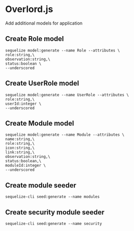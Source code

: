 # Overlord.js
Add additional models for application

## Create Role model
```
sequelize model:generate --name Role --attributes \  
role:string,\   
observation:string,\
status:boolean \
--underscored
```
## Create UserRole model
```
sequelize model:generate --name UserRole --attributes \
role:string,\
userId:integer \    
--underscored
```
## Create Module model
```
sequelize model:generate --name Module --attributes \  
name:string,\    
role:string,\    
icon:string,\    
link:string,\    
observation:string,\
status:boolean,\
moduleId:integer \    
--underscored   
```
## Create module seeder
```
sequelize-cli seed:generate --name modules
```
## Create security module seeder
```
sequelize-cli seed:generate --name security
```


